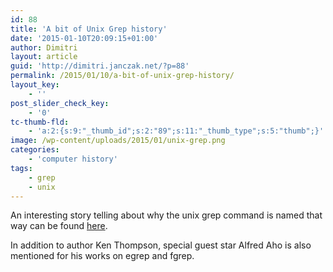 ```yaml
---
id: 88
title: 'A bit of Unix Grep history'
date: '2015-01-10T20:09:15+01:00'
author: Dimitri
layout: article
guid: 'http://dimitri.janczak.net/?p=88'
permalink: /2015/01/10/a-bit-of-unix-grep-history/
layout_key:
    - ''
post_slider_check_key:
    - '0'
tc-thumb-fld:
    - 'a:2:{s:9:"_thumb_id";s:2:"89";s:11:"_thumb_type";s:5:"thumb";}'
image: /wp-content/uploads/2015/01/unix-grep.png
categories:
    - 'computer history'
tags:
    - grep
    - unix
---
```


An interesting story telling about why the unix grep command is named that way can be found [here](https://medium.com/@rualthanzauva/grep-was-a-private-command-of-mine-for-quite-a-while-before-i-made-it-public-ken-thompson-a40e24a5ef48).

In addition to author Ken Thompson, special guest star Alfred Aho is also mentioned for his works on egrep and fgrep.